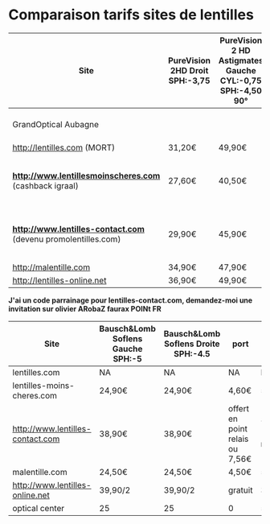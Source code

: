 Comparaison tarifs sites de lentilles
=====================================

| Site | PureVision 2HD Droit SPH:-3,75 | PureVision 2 HD Astigmates Gauche CYL:-0,75 SPH:-4,50 90° | port | total |
| --- | --- | --- | --- | --- |
| GrandOptical Aubagne | | | | 103€ (dernière commande) |
| http://lentilles.com (MORT) | 31,20€ | 49,90€ | 5,63€ | 86,73€ |
| **http://www.lentillesmoinscheres.com** (cashback igraal) | 27,60€ | 40,50€ | 3€ point relais ou 4,60€ domicile | 71,10€ |
| **http://www.lentilles-contact.com** (devenu promolentilles.com) | 29,90€ | 45,90€ | offert en point relais ou 7,56€ | 78,80€ (point relais) |
| http://malentille.com | 34,90€ | 47,90€ | 4,80€ | 87,60€ |
| http://lentilles-online.net | 36,90€ | 49,90€ | gratuit | 86,80€ |

**J'ai un code parrainage pour lentilles-contact.com, demandez-moi une invitation sur olivier ARobaZ faurax POINt FR**

| Site | Bausch&Lomb Soflens Gauche SPH:-5 | Bausch&Lomb Soflens Droite SPH:-4.5 | port | total |
| --- | --- | --- | --- | --- |
| lentilles.com | NA | NA | NA | NA |
| lentilles-moins-cheres.com | 24,90€ | 24,90€ | 4,60€ | 54,40€ |
| http://www.lentilles-contact.com | 38,90€ | 38,90€ | offert en point relais ou 7,56€ | 77,80€ (point relais) |
| malentille.com | 24,50€ | 24,50€ | 4,50€ | 53,50€ |
| http://www.lentilles-online.net | 39,90/2 | 39,90/2 | gratuit | 39,90 |
| optical center | 25 | 25 | 0 | 50 |

